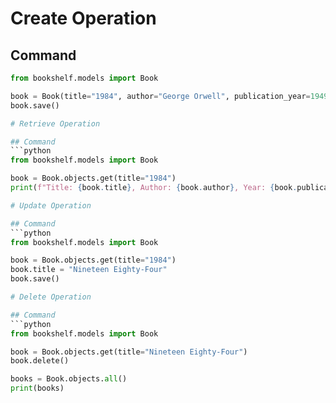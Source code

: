# Create Operation

## Command
```python
from bookshelf.models import Book

book = Book(title="1984", author="George Orwell", publication_year=1949)
book.save()

# Retrieve Operation

## Command
```python
from bookshelf.models import Book

book = Book.objects.get(title="1984")
print(f"Title: {book.title}, Author: {book.author}, Year: {book.publication_year}")

# Update Operation

## Command
```python
from bookshelf.models import Book

book = Book.objects.get(title="1984")
book.title = "Nineteen Eighty-Four"
book.save()

# Delete Operation

## Command
```python
from bookshelf.models import Book

book = Book.objects.get(title="Nineteen Eighty-Four")
book.delete()

books = Book.objects.all()
print(books)